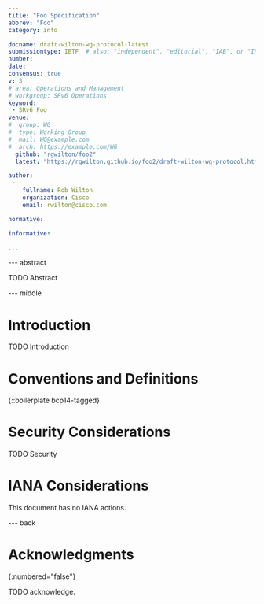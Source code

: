 ```yaml
---
title: "Foo Specification"
abbrev: "Foo"
category: info

docname: draft-wilton-wg-protocol-latest
submissiontype: IETF  # also: "independent", "editorial", "IAB", or "IRTF"
number:
date:
consensus: true
v: 3
# area: Operations and Management
# workgroup: SRv6 Operations
keyword:
 - SRv6 Foo
venue:
#  group: WG
#  type: Working Group
#  mail: WG@example.com
#  arch: https://example.com/WG
  github: "rgwilton/foo2"
  latest: "https://rgwilton.github.io/foo2/draft-wilton-wg-protocol.html"

author:
 -
    fullname: Rob Wilton
    organization: Cisco
    email: rwilton@cisco.com

normative:

informative:

...
```


--- abstract

TODO Abstract


--- middle

# Introduction

TODO Introduction


# Conventions and Definitions

{::boilerplate bcp14-tagged}


# Security Considerations

TODO Security


# IANA Considerations

This document has no IANA actions.


--- back

# Acknowledgments
{:numbered="false"}

TODO acknowledge.
